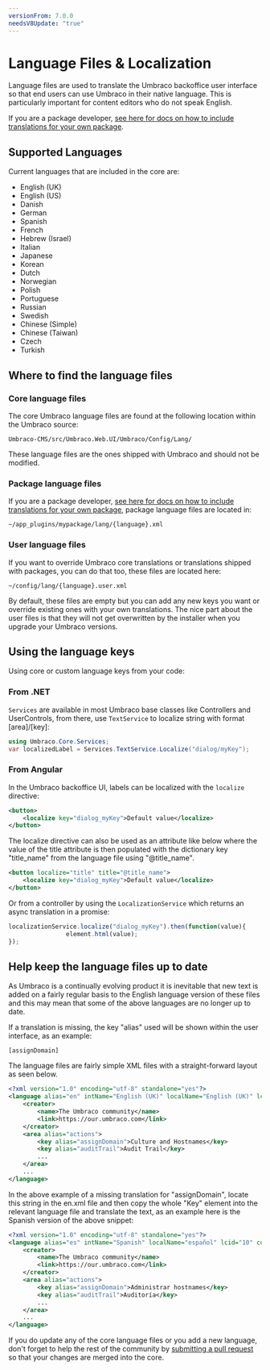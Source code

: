 ```yaml
---
versionFrom: 7.0.0
needsV8Update: "true"
---
```


# Language Files & Localization

Language files are used to translate the Umbraco backoffice user interface so that end users can use Umbraco in their native language. This is particularly important for content editors who do not speak English.

If you are a package developer, [see here for docs on how to include translations for your own package](Language-Files-For-Packages/index.md).

## Supported Languages
Current languages that are included in the core are:

- English (UK)
- English (US)
- Danish
- German
- Spanish
- French
- Hebrew (Israel)
- Italian
- Japanese
- Korean
- Dutch
- Norwegian
- Polish
- Portuguese
- Russian
- Swedish
- Chinese (Simple)
- Chinese (Taiwan)
- Czech
- Turkish

## Where to find the language files

### Core language files
The core Umbraco language files are found at the following location within the Umbraco source:

	Umbraco-CMS/src/Umbraco.Web.UI/Umbraco/Config/Lang/
	
These language files are the ones shipped with Umbraco and should not be modified. 

### Package language files
If you are a package developer, [see here for docs on how to include translations for your own package](Language-Files-For-Packages/index.md), package language files are located in:

	~/app_plugins/mypackage/lang/{language}.xml

### User language files
If you want to override Umbraco core translations or translations shipped with packages, you can do that too, these files are located here:

	~/config/lang/{language}.user.xml
	
By default, these files are empty but you can add any new keys you want or override existing ones with your own translations. The nice part about the user files is that they will not get overwritten by the installer when you upgrade your Umbraco versions.

## Using the language keys
Using core or custom language keys from your code:


### From .NET
`Services` are available in most Umbraco base classes like Controllers and UserControls, from there, use `TextService` to localize string with format [area]/[key]:

```csharp
using Umbraco.Core.Services;
var localizedLabel = Services.TextService.Localize("dialog/myKey");
```

### From Angular
In the Umbraco backoffice UI, labels can be localized with the `localize` directive:

```xml
<button>
	<localize key="dialog_myKey">Default value</localize>
</button>
```
  
The localize directive can also be used as an attribute like below where the value of the title attribute is then populated with the dictionary key "title_name" from the language file using "@title_name".

```xml
<button localize="title" title="@title_name">
	<localize key="dialog_myKey">Default value</localize>
</button>
```

Or from a controller by using the `LocalizationService` which returns an async translation in a promise:

```javascript
localizationService.localize("dialog_myKey").then(function(value){
				element.html(value);
});
```

## Help keep the language files up to date

As Umbraco is a continually evolving product it is inevitable that new text is added on a fairly regular basis to the English language version of these files and this may mean that some of the above languages are no longer up to date.

If a translation is missing, the key "alias" used will be shown within the user interface, as an example:

	[assignDomain]

The language files are fairly simple XML files with a straight-forward layout as seen below.

```xml
<?xml version="1.0" encoding="utf-8" standalone="yes"?>
<language alias="en" intName="English (UK)" localName="English (UK)" lcid="" culture="en-GB">
	<creator>
		<name>The Umbraco community</name>
		<link>https://our.umbraco.com</link>
	</creator>
	<area alias="actions">
		<key alias="assignDomain">Culture and Hostnames</key>
		<key alias="auditTrail">Audit Trail</key>
		...
	</area>
	...
</language>
```
	
In the above example of a missing translation for "assignDomain", locate this string in the en.xml file and then copy the whole "Key" element into the relevant language file and translate the text, as an example here is the Spanish version of the above snippet:

```xml
<?xml version="1.0" encoding="utf-8" standalone="yes"?>
<language alias="es" intName="Spanish" localName="español" lcid="10" culture="es-ES">
	<creator>
		<name>The Umbraco community</name>
		<link>https://our.umbraco.com</link>
	</creator>
	<area alias="actions">
		<key alias="assignDomain">Administrar hostnames</key>
		<key alias="auditTrail">Auditoría</key>
		...
	</area>
	...
</language>
```

If you do update any of the core language files or you add a new language, don't forget to help the rest of the community by [submitting a pull request](../../Contribute/index.md) so that your changes are merged into the core.

